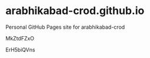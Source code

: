 # arabhikabad-crod.github.io
Personal GitHub Pages site for arabhikabad-crod


































MkZtdFZxO

ErH5biQVns
